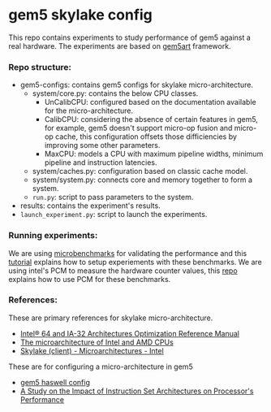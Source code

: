 # gem5 skylake config

This repo contains experiments to study performance of gem5 against a real hardware. The experiments are based on [gem5art](https://github.com/darchr/gem5art) framework.

### Repo structure:
* gem5-configs: contains gem5 configs for skylake micro-architecture.
    * system/core.py: contains the below CPU classes.
        * UnCalibCPU: configured based on the documentation available for the micro-architecture.
        * CalibCPU: considering the absence of certain features in gem5, for example, gem5 doesn't support micro-op fusion and micro-op cache, this configuration offsets those difficiencies by improving some other parameters.
        * MaxCPU: models a CPU with maximum pipeline widths, minimum pipeline and instruction latencies. 
    * system/caches.py: configuration based on classic cache model.
    * system/system.py: connects core and memory together to form a system.
    * `run.py`: script to pass parameters to the system.
* results: contains the experiment's results.
* `launch_experiment.py`: script to launch the experiments.

### Running experiments:
We are using [microbenchmarks](https://github.com/darchr/microbench) for validating the performance and this [tutorial](https://gem5art.readthedocs.io/en/latest/tutorials/microbench-tutorial.html) explains how to setup experiements with these benchmarks.
We are using intel's PCM to measure the hardware counter values, this [repo](https://github.com/darchr/PCM-microbenchmark-experiments/blob/master/Validation.md) explains how to use PCM for these benchmarks.

### References:
These are primary references for skylake micro-architecture.
* [Intel® 64 and IA-32 Architectures Optimization Reference Manual](https://www.intel.com/content/dam/www/public/us/en/documents/manuals/64-ia-32-architectures-optimization-manual.pdf)
* [The microarchitecture of Intel and AMD CPUs](https://en.wikichip.org/wiki/intel/microarchitectures/skylake_(client))
* [Skylake (client) - Microarchitectures - Intel](https://www.agner.org/optimize/microarchitecture.pdf)

These are for configuring a micro-architecture in gem5
* [gem5 haswell config](https://github.com/ayaz91/gem5Valid_Haswell)
* [A Study on the Impact of Instruction Set Architectures on Processor's Performance](https://scholarworks.wmich.edu/cgi/viewcontent.cgi?article=2517&context=masters_theses)


